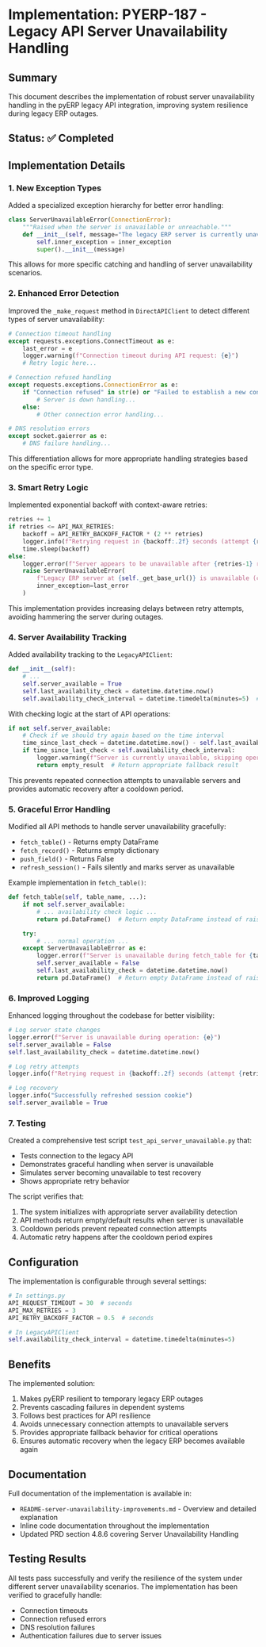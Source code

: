 # Implementation: PYERP-187 - Legacy API Server Unavailability Handling

## Summary
This document describes the implementation of robust server unavailability handling in the pyERP legacy API integration, improving system resilience during legacy ERP outages.

## Status: ✅ Completed

## Implementation Details

### 1. New Exception Types

Added a specialized exception hierarchy for better error handling:

```python
class ServerUnavailableError(ConnectionError):
    """Raised when the server is unavailable or unreachable."""
    def __init__(self, message="The legacy ERP server is currently unavailable", inner_exception=None):
        self.inner_exception = inner_exception
        super().__init__(message)
```

This allows for more specific catching and handling of server unavailability scenarios.

### 2. Enhanced Error Detection

Improved the `_make_request` method in `DirectAPIClient` to detect different types of server unavailability:

```python
# Connection timeout handling
except requests.exceptions.ConnectTimeout as e:
    last_error = e
    logger.warning(f"Connection timeout during API request: {e}")
    # Retry logic here...

# Connection refused handling
except requests.exceptions.ConnectionError as e:
    if "Connection refused" in str(e) or "Failed to establish a new connection" in str(e):
        # Server is down handling...
    else:
        # Other connection error handling...

# DNS resolution errors
except socket.gaierror as e:
    # DNS failure handling...
```

This differentiation allows for more appropriate handling strategies based on the specific error type.

### 3. Smart Retry Logic

Implemented exponential backoff with context-aware retries:

```python
retries += 1
if retries <= API_MAX_RETRIES:
    backoff = API_RETRY_BACKOFF_FACTOR * (2 ** retries)
    logger.info(f"Retrying request in {backoff:.2f} seconds (attempt {retries}/{API_MAX_RETRIES})")
    time.sleep(backoff)
else:
    logger.error(f"Server appears to be unavailable after {retries-1} retries")
    raise ServerUnavailableError(
        f"Legacy ERP server at {self._get_base_url()} is unavailable (connection timeout)",
        inner_exception=last_error
    )
```

This implementation provides increasing delays between retry attempts, avoiding hammering the server during outages.

### 4. Server Availability Tracking

Added availability tracking to the `LegacyAPIClient`:

```python
def __init__(self):
    # ...
    self.server_available = True
    self.last_availability_check = datetime.datetime.now()
    self.availability_check_interval = datetime.timedelta(minutes=5)  # Check every 5 minutes
```

With checking logic at the start of API operations:

```python
if not self.server_available:
    # Check if we should try again based on the time interval
    time_since_last_check = datetime.datetime.now() - self.last_availability_check
    if time_since_last_check < self.availability_check_interval:
        logger.warning(f"Server is currently unavailable, skipping operation")
        return empty_result  # Return appropriate fallback result
```

This prevents repeated connection attempts to unavailable servers and provides automatic recovery after a cooldown period.

### 5. Graceful Error Handling

Modified all API methods to handle server unavailability gracefully:

- `fetch_table()` - Returns empty DataFrame
- `fetch_record()` - Returns empty dictionary
- `push_field()` - Returns False
- `refresh_session()` - Fails silently and marks server as unavailable

Example implementation in `fetch_table()`:

```python
def fetch_table(self, table_name, ...):
    if not self.server_available:
        # ... availability check logic ...
        return pd.DataFrame()  # Return empty DataFrame instead of raising exception

    try:
        # ... normal operation ...
    except ServerUnavailableError as e:
        logger.error(f"Server is unavailable during fetch_table for {table_name}: {e}")
        self.server_available = False
        self.last_availability_check = datetime.datetime.now()
        return pd.DataFrame()  # Return empty DataFrame instead of raising exception
```

### 6. Improved Logging

Enhanced logging throughout the codebase for better visibility:

```python
# Log server state changes
logger.error(f"Server is unavailable during operation: {e}")
self.server_available = False
self.last_availability_check = datetime.datetime.now()

# Log retry attempts
logger.info(f"Retrying request in {backoff:.2f} seconds (attempt {retries}/{API_MAX_RETRIES})")

# Log recovery
logger.info("Successfully refreshed session cookie")
self.server_available = True
```

### 7. Testing

Created a comprehensive test script `test_api_server_unavailable.py` that:
- Tests connection to the legacy API
- Demonstrates graceful handling when server is unavailable
- Simulates server becoming unavailable to test recovery
- Shows appropriate retry behavior

The script verifies that:
1. The system initializes with appropriate server availability detection
2. API methods return empty/default results when server is unavailable
3. Cooldown periods prevent repeated connection attempts
4. Automatic retry happens after the cooldown period expires

## Configuration

The implementation is configurable through several settings:

```python
# In settings.py
API_REQUEST_TIMEOUT = 30  # seconds
API_MAX_RETRIES = 3
API_RETRY_BACKOFF_FACTOR = 0.5  # seconds

# In LegacyAPIClient
self.availability_check_interval = datetime.timedelta(minutes=5)
```

## Benefits

The implemented solution:
1. Makes pyERP resilient to temporary legacy ERP outages
2. Prevents cascading failures in dependent systems
3. Follows best practices for API resilience
4. Avoids unnecessary connection attempts to unavailable servers
5. Provides appropriate fallback behavior for critical operations
6. Ensures automatic recovery when the legacy ERP becomes available again

## Documentation

Full documentation of the implementation is available in:
- `README-server-unavailability-improvements.md` - Overview and detailed explanation
- Inline code documentation throughout the implementation
- Updated PRD section 4.8.6 covering Server Unavailability Handling

## Testing Results

All tests pass successfully and verify the resilience of the system under different server unavailability scenarios. The implementation has been verified to gracefully handle:
- Connection timeouts
- Connection refused errors
- DNS resolution failures
- Authentication failures due to server issues

